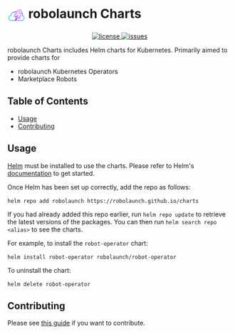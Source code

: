 # <img src="https://raw.githubusercontent.com/robolaunch/trademark/main/logos/svg/rocket.svg" width="40" height="40" align="top"> robolaunch Charts

<div align="center">
  <p align="center">
    <a href="https://github.com/robolaunch/charts/blob/main/LICENSE">
      <img src="https://img.shields.io/github/license/robolaunch/charts" alt="license">
    </a>
    <a href="https://github.com/robolaunch/charts/issues">
      <img src="https://img.shields.io/github/issues/robolaunch/charts" alt="issues">
    </a>
  </p>
</div>

robolaunch Charts includes Helm charts for Kubernetes. Primarily aimed to provide charts for
- robolaunch Kubernetes Operators
- Marketplace Robots

## Table of Contents

- [Usage](#overview)
- [Contributing](#contributing)

## Usage

[Helm](https://helm.sh) must be installed to use the charts.  Please refer to
Helm's [documentation](https://helm.sh/docs) to get started.

Once Helm has been set up correctly, add the repo as follows:

```
helm repo add robolaunch https://robolaunch.github.io/charts
```

If you had already added this repo earlier, run `helm repo update` to retrieve
the latest versions of the packages.  You can then run `helm search repo
<alias>` to see the charts.

For example, to install the `robot-operator` chart:

```
helm install robot-operator robolaunch/robot-operator
```

To uninstall the chart:

```
helm delete robot-operator
```

## Contributing

Please see [this guide](./CONTRIBUTING.md) if you want to contribute.

